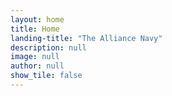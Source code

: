 ```yaml
---
layout: home
title: Home
landing-title: "The Alliance Navy"
description: null
image: null
author: null
show_tile: false
---
```

